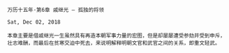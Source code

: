 `万历十五年·第6章 戚继光 – 孤独的将领`

`Sat, Dec 02, 2018`

`本章主要是借戚继光一生虽然具有再造本朝军事力量的宏图，但是却屡屡遭受参劾并受到申斥，壮志难酬，而最后在贫寒交迫中死去，来说明解释明朝文官和武官之间的关系，即重文轻武。`

